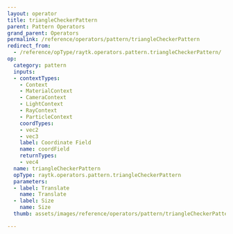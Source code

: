 ```yaml
---
layout: operator
title: triangleCheckerPattern
parent: Pattern Operators
grand_parent: Operators
permalink: /reference/operators/pattern/triangleCheckerPattern
redirect_from:
  - /reference/opType/raytk.operators.pattern.triangleCheckerPattern/
op:
  category: pattern
  inputs:
  - contextTypes:
    - Context
    - MaterialContext
    - CameraContext
    - LightContext
    - RayContext
    - ParticleContext
    coordTypes:
    - vec2
    - vec3
    label: Coordinate Field
    name: coordField
    returnTypes:
    - vec4
  name: triangleCheckerPattern
  opType: raytk.operators.pattern.triangleCheckerPattern
  parameters:
  - label: Translate
    name: Translate
  - label: Size
    name: Size
  thumb: assets/images/reference/operators/pattern/triangleCheckerPattern_thumb.png

---
```

